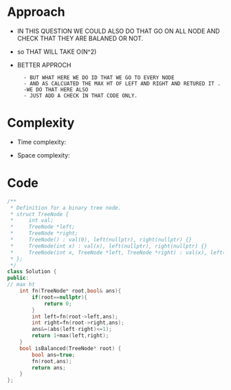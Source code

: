 # Approach
- IN THIS QUESTION WE COULD ALSO DO THAT GO ON ALL NODE AND CHECK THAT THEY ARE BALANED OR NOT.
- so THAT WILL TAKE O(N^2)

- BETTER APPROCH
  
        - BUT WHAT HERE WE DO ID THAT WE GO TO EVERY NODE
        - AND AS CALCUATED THE MAX HT OF LEFT AND RIGHT AND RETURED IT .
        -WE DO THAT HERE ALSO
        - JUST ADD A CHECK IN THAT CODE ONLY.
  

# Complexity
- Time complexity:
<!-- Add your time complexity here, e.g. $$O(n)$$ -->

- Space complexity:
<!-- Add your space complexity here, e.g. $$O(n)$$ -->

# Code
```cpp []
/**
 * Definition for a binary tree node.
 * struct TreeNode {
 *     int val;
 *     TreeNode *left;
 *     TreeNode *right;
 *     TreeNode() : val(0), left(nullptr), right(nullptr) {}
 *     TreeNode(int x) : val(x), left(nullptr), right(nullptr) {}
 *     TreeNode(int x, TreeNode *left, TreeNode *right) : val(x), left(left), right(right) {}
 * };
 */
class Solution {
public:
// max ht
    int fn(TreeNode* root,bool& ans){
        if(root==nullptr){
            return 0;
        }
        int left=fn(root->left,ans);
        int right=fn(root->right,ans);
        ans&=(abs(left-right)<=1);
        return 1+max(left,right);
    }
    bool isBalanced(TreeNode* root) {
        bool ans=true;
        fn(root,ans);
        return ans;
    }
};
```
